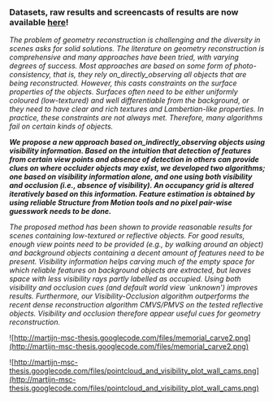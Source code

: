 ### Datasets, raw results and screencasts of results are now available [here](http://turiphro.nl/edu/ucl/)! ###



_The problem of geometry reconstruction is challenging and the diversity in scenes asks for solid solutions. The literature on geometry reconstruction is comprehensive and many approaches have been tried, with varying degrees of success. Most approaches are based on some form of photo-consistency, that is, they rely on_directly_observing all objects that are being reconstructed. However, this casts constraints on the surface properties of the objects. Surfaces often need to be either uniformly coloured (low-textured) and well differentiable from the background, or they need to have clear and rich textures and Lambertian-like properties. In practice, these constraints are not always met. Therefore, many algorithms fail on certain kinds of objects._

**_We propose a new approach based on_indirectly_observing objects using visibility information. Based on the intuition that detection of features from certain view points and absence of detection in others can provide clues on where occluder objects may exist, we developed two algorithms; one based on visibility information alone, and one using both visibility and occlusion (i.e., absence of visibility). An occupancy grid is altered iteratively based on this information. Feature estimation is obtained by using reliable Structure from Motion tools and no pixel pair-wise guesswork needs to be done._**

_The proposed method has been shown to provide reasonable results for scenes containing low-textured or reflective objects. For good results, enough view points need to be provided (e.g., by walking around an object) and background objects containing a decent amount of features need to be present. Visibility information helps carving much of the empty space for which reliable features on background objects are extracted, but leaves space with less visibility rays partly labelled as occupied. Using both visibility and occlusion cues (and default world view `unknown') improves results. Furthermore, our Visibility-Occlusion algorithm outperforms the recent dense reconstruction algorithm CMVS/PMVS on the tested reflective objects. Visibility and occlusion therefore appear useful cues for geometry reconstruction._



![http://martijn-msc-thesis.googlecode.com/files/memorial_carve2.png](http://martijn-msc-thesis.googlecode.com/files/memorial_carve2.png)

![http://martijn-msc-thesis.googlecode.com/files/pointcloud_and_visibility_plot_wall_cams.png](http://martijn-msc-thesis.googlecode.com/files/pointcloud_and_visibility_plot_wall_cams.png)